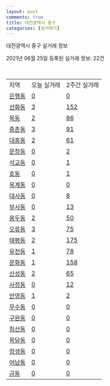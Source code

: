 ```yaml
---
layout: post
comments: true
title: 대전광역시 중구
categories: [실거래가]
---
```


대전광역시 중구 실거래 정보

2021년 06월 25일 등록된 실거래 정보: 22건

<script type="text/javascript">
  google.charts.load('current', {'packages':['corechart']});
  google.charts.setOnLoadCallback(drawChart);

  function drawChart() {
    var data = google.visualization.arrayToDataTable([['거래일', '매매', '전월세', '전매'], ['2021-03', 11, 40, 0], ['2021-04', 164, 153, 4], ['2021-05', 261, 191, 14], ['2021-06', 65, 120, 7]]);

    var options = {
      title: '최근 유형별 거래량 추이',
      legend: { position: 'bottom' }
    };

    var chart = new google.visualization.LineChart(document.getElementById('columnchart_material'));
    chart.draw(data, (options));
  }
</script>

<div id="columnchart_material" style="width: 450px; margin-left: -35px"></div>
<br>
<table class="sortable">
  <tr>
    <td>지역</td>
    <td>오늘 실거래</td>
    <td>2주간 실거래</td>
  </tr>

  
  <tr class="item">
    <td><a href="3014010100.html">은행동</a></td>
    <td><a href="3014010100.html">0</a></td>
    <td><a href="3014010100.html">0</a></td>
  </tr>
    

  <tr class="item">
    <td><a href="3014010200.html">선화동</a></td>
    <td><a href="3014010200.html">3</a></td>
    <td><a href="3014010200.html">152</a></td>
  </tr>
    

  <tr class="item">
    <td><a href="3014010300.html">목동</a></td>
    <td><a href="3014010300.html">2</a></td>
    <td><a href="3014010300.html">86</a></td>
  </tr>
    

  <tr class="item">
    <td><a href="3014010400.html">중촌동</a></td>
    <td><a href="3014010400.html">3</a></td>
    <td><a href="3014010400.html">91</a></td>
  </tr>
    

  <tr class="item">
    <td><a href="3014010500.html">대흥동</a></td>
    <td><a href="3014010500.html">2</a></td>
    <td><a href="3014010500.html">61</a></td>
  </tr>
    

  <tr class="item">
    <td><a href="3014010600.html">문창동</a></td>
    <td><a href="3014010600.html">0</a></td>
    <td><a href="3014010600.html">2</a></td>
  </tr>
    

  <tr class="item">
    <td><a href="3014010700.html">석교동</a></td>
    <td><a href="3014010700.html">0</a></td>
    <td><a href="3014010700.html">1</a></td>
  </tr>
    

  <tr class="item">
    <td><a href="3014010800.html">호동</a></td>
    <td><a href="3014010800.html">0</a></td>
    <td><a href="3014010800.html">1</a></td>
  </tr>
    

  <tr class="item">
    <td><a href="3014010900.html">옥계동</a></td>
    <td><a href="3014010900.html">0</a></td>
    <td><a href="3014010900.html">0</a></td>
  </tr>
    

  <tr class="item">
    <td><a href="3014011000.html">대사동</a></td>
    <td><a href="3014011000.html">0</a></td>
    <td><a href="3014011000.html">8</a></td>
  </tr>
    

  <tr class="item">
    <td><a href="3014011100.html">부사동</a></td>
    <td><a href="3014011100.html">0</a></td>
    <td><a href="3014011100.html">13</a></td>
  </tr>
    

  <tr class="item">
    <td><a href="3014011200.html">용두동</a></td>
    <td><a href="3014011200.html">2</a></td>
    <td><a href="3014011200.html">50</a></td>
  </tr>
    

  <tr class="item">
    <td><a href="3014011300.html">오류동</a></td>
    <td><a href="3014011300.html">3</a></td>
    <td><a href="3014011300.html">75</a></td>
  </tr>
    

  <tr class="item">
    <td><a href="3014011400.html">태평동</a></td>
    <td><a href="3014011400.html">2</a></td>
    <td><a href="3014011400.html">175</a></td>
  </tr>
    

  <tr class="item">
    <td><a href="3014011500.html">유천동</a></td>
    <td><a href="3014011500.html">1</a></td>
    <td><a href="3014011500.html">78</a></td>
  </tr>
    

  <tr class="item">
    <td><a href="3014011600.html">문화동</a></td>
    <td><a href="3014011600.html">1</a></td>
    <td><a href="3014011600.html">158</a></td>
  </tr>
    

  <tr class="item">
    <td><a href="3014011700.html">산성동</a></td>
    <td><a href="3014011700.html">2</a></td>
    <td><a href="3014011700.html">65</a></td>
  </tr>
    

  <tr class="item">
    <td><a href="3014011800.html">사정동</a></td>
    <td><a href="3014011800.html">0</a></td>
    <td><a href="3014011800.html">12</a></td>
  </tr>
    

  <tr class="item">
    <td><a href="3014011900.html">안영동</a></td>
    <td><a href="3014011900.html">1</a></td>
    <td><a href="3014011900.html">2</a></td>
  </tr>
    

  <tr class="item">
    <td><a href="3014012000.html">무수동</a></td>
    <td><a href="3014012000.html">0</a></td>
    <td><a href="3014012000.html">0</a></td>
  </tr>
    

  <tr class="item">
    <td><a href="3014012100.html">구완동</a></td>
    <td><a href="3014012100.html">0</a></td>
    <td><a href="3014012100.html">0</a></td>
  </tr>
    

  <tr class="item">
    <td><a href="3014012200.html">침산동</a></td>
    <td><a href="3014012200.html">0</a></td>
    <td><a href="3014012200.html">0</a></td>
  </tr>
    

  <tr class="item">
    <td><a href="3014012300.html">목달동</a></td>
    <td><a href="3014012300.html">0</a></td>
    <td><a href="3014012300.html">0</a></td>
  </tr>
    

  <tr class="item">
    <td><a href="3014012400.html">정생동</a></td>
    <td><a href="3014012400.html">0</a></td>
    <td><a href="3014012400.html">0</a></td>
  </tr>
    

  <tr class="item">
    <td><a href="3014012500.html">어남동</a></td>
    <td><a href="3014012500.html">0</a></td>
    <td><a href="3014012500.html">0</a></td>
  </tr>
    

  <tr class="item">
    <td><a href="3014012600.html">금동</a></td>
    <td><a href="3014012600.html">0</a></td>
    <td><a href="3014012600.html">0</a></td>
  </tr>
    


</table>


    